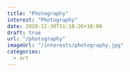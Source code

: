 ```yaml
---
title: "Photography"
interest: "Photography"
date: 2020-12-30T11:10:26+10:00
draft: true
url: "/photography"
imageUrl: "/interests/photography.jpg"
categories:
  - art
---
```

